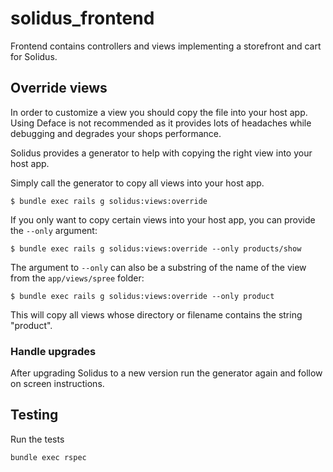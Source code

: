 # solidus\_frontend

Frontend contains controllers and views implementing a storefront and cart for Solidus.

## Override views

In order to customize a view you should copy the file into your host app. Using Deface is not
recommended as it provides lots of headaches while debugging and degrades your shops performance.

Solidus provides a generator to help with copying the right view into your host app.

Simply call the generator to copy all views into your host app.

```shell
$ bundle exec rails g solidus:views:override
```

If you only want to copy certain views into your host app, you can provide the `--only` argument:

```shell
$ bundle exec rails g solidus:views:override --only products/show
```

The argument to `--only` can also be a substring of the name of the view from the `app/views/spree` folder:

```shell
$ bundle exec rails g solidus:views:override --only product
```

This will copy all views whose directory or filename contains the string "product".

### Handle upgrades

After upgrading Solidus to a new version run the generator again and follow on screen instructions.

## Testing

Run the tests

```shell
bundle exec rspec
```
